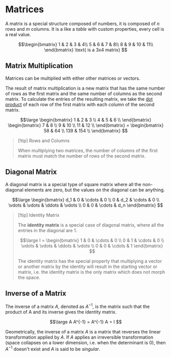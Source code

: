 # Matrices

A matrix is a special structure composed of numbers, it is composed of $n$ rows and $m$ columns. It is a like a *table* with custom properties, every cell is a real value.

$$\begin{bmatrix}
1 & 2 &  3 &  4\\
5 & 6 &  7 &  8\\ 
8 & 9 & 10 & 11\\
\end{bmatrix}
\text{ is a 3x4 matrix} $$

## Matrix Multiplication

Matrices can be multiplied with either other matrices or vectors.

The result of matrix multiplication is a new matrix that has the same number of rows as the first matrix and the same number of columns as the second matrix. To calculate the entries of the resulting matrix, we take the [dot product](?TK) of each row of the first matrix with each column of the second matrix.

$$\large
\begin{bmatrix} 1 & 2 & 3 \\ 4 & 5 & 6 \\ \end{bmatrix} \begin{bmatrix} 7 & 8 \\ 9 & 10 \\ 11 & 12 \\ \end{bmatrix} = \begin{bmatrix} 58 & 64 \\ 139 & 154 \\ \end{bmatrix}
$$

> [!tip] Rows and Columns
> 
> When multiplying two matrices, the number of columns of the first matrix must match the number of rows of the second matrix.

## Diagonal Matrix

A diagonal matrix is a special type of square matrix where all the non-diagonal elements are zero, but the values on the diagonal can be anything.

$$\large
	\begin{bmatrix}
		d_1 & 0 & \cdots & 0 \\
		0 & d_2 & \cdots & 0 \\
		\vdots & \vdots & \ddots & \vdots \\
		0 & 0 & \cdots & d_n
	\end{bmatrix}
$$

> [!tip] Identity Matrix
> 
> The **identity matrix** is a special case of diagonal matrix, where all the entries in the diagonal are $1$.
> 
> $$\large
> 	I = \begin{bmatrix}
> 		1 & 0 & \cdots & 0 \\
> 		0 & 1 & \cdots & 0 \\
> 		\vdots & \vdots & \ddots & \vdots \\
> 		0 & 0 & \cdots & 1
> 	\end{bmatrix}
> $$
> 
> The identity matrix has the special property that multiplying a vector or another matrix by the identity will result in the starting vector or matrix, i.e. the identity matrix is the only matrix which does not morph the space.

## Inverse of a Matrix

The inverse of a matrix $A$, denoted as $A^{-1}$, is the matrix such that the product of A and its inverse gives the identity matrix.

$$\large
	A A^{-1} = A^{-1} A = I
$$

Geometrically, the inverse of a matrix $A$ is a matrix that reverses the linear transformation applied by $A$. If $A$ applies an irreversible transformation (space collapses on a lower dimension, i.e. when the determinant is $0$), then $A^{-1}$ doesn't exist and $A$ is said to be *singular*.
